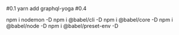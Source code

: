 #0.1 yarn add graphql-yoga
#0.4

npm i nodemon -D
npm i @babel/cli -D
npm i @babel/core -D
npm i @babel/node -D
npm i @babel/preset-env -D
